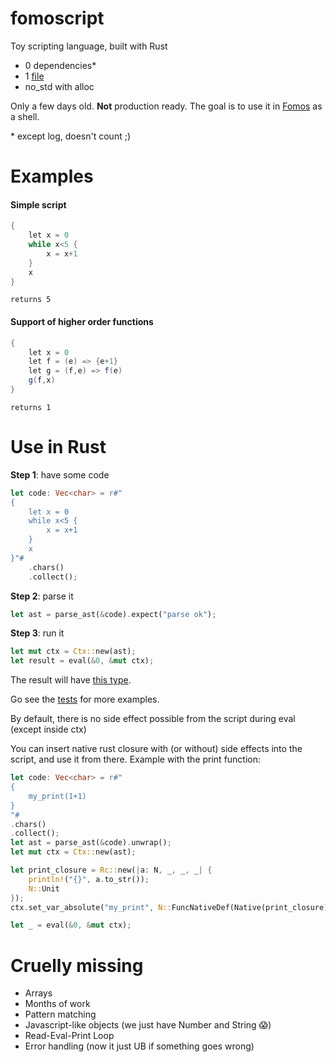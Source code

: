 # fomoscript

Toy scripting language, built with Rust

- 0 dependencies\*
- 1 [file](/src/lib.rs)
- no_std with alloc

Only a few days old. **Not** production ready. The goal is to use it in [Fomos](https://github.com/Ruddle/Fomos) as a shell.

\* except log, doesn't count ;)

# Examples

#### Simple script

```java
{
    let x = 0
    while x<5 {
        x = x+1
    }
    x
}
```

`returns 5`

#### Support of higher order functions

```java
{
    let x = 0
    let f = (e) => {e+1}
    let g = (f,e) => f(e)
    g(f,x)
}
```

`returns 1`

# Use in Rust

**Step 1**: have some code

```rust
let code: Vec<char> = r#"
{
    let x = 0
    while x<5 {
        x = x+1
    }
    x
}"#
    .chars()
    .collect();
```

**Step 2**: parse it

```rust
let ast = parse_ast(&code).expect("parse ok");
```

**Step 3**: run it

```rust
let mut ctx = Ctx::new(ast);
let result = eval(&0, &mut ctx);
```

The result will have [this type](/src/lib.rs#L52).

Go see the [tests](/src/test.rs) for more examples.

By default, there is no side effect possible from the script during eval (except inside ctx)

You can insert native rust closure with (or without) side effects into the script, and use it from there.
Example with the print function:

```rust
let code: Vec<char> = r#"
{
    my_print(1+1)
}
"#
.chars()
.collect();
let ast = parse_ast(&code).unwrap();
let mut ctx = Ctx::new(ast);

let print_closure = Rc::new(|a: N, _, _, _| {
    println!("{}", a.to_str());
    N::Unit
});
ctx.set_var_absolute("my_print", N::FuncNativeDef(Native(print_closure)));

let _ = eval(&0, &mut ctx);
```

# Cruelly missing

- Arrays
- Months of work
- Pattern matching
- Javascript-like objects (we just have Number and String 😱)
- Read-Eval-Print Loop
- Error handling (now it just UB if something goes wrong)
